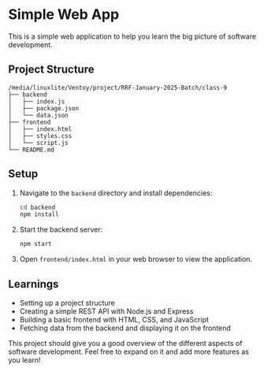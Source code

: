 # Simple Web App

This is a simple web application to help you learn the big picture of software development.

## Project Structure

```
/media/linuxlite/Ventoy/project/RRF-January-2025-Batch/class-9
├── backend
│   ├── index.js
│   ├── package.json
│   └── data.json
├── frontend
│   ├── index.html
│   ├── styles.css
│   └── script.js
└── README.md
```

## Setup

1. Navigate to the `backend` directory and install dependencies:

   ```bash
   cd backend
   npm install
   ```

2. Start the backend server:

   ```bash
   npm start
   ```

3. Open `frontend/index.html` in your web browser to view the application.

## Learnings

- Setting up a project structure
- Creating a simple REST API with Node.js and Express
- Building a basic frontend with HTML, CSS, and JavaScript
- Fetching data from the backend and displaying it on the frontend

This project should give you a good overview of the different aspects of software development. Feel free to expand on it and add more features as you learn!
